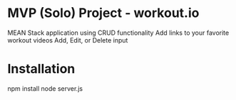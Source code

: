 
# MVP (Solo) Project - workout.io
MEAN Stack application using CRUD functionality
Add links to your favorite workout videos
Add, Edit, or Delete input

# Installation
npm install
node server.js
